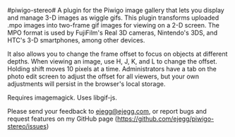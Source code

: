 #piwigo-stereo#
A plugin for the Piwigo image gallery that lets you display and manage 3-D
images as wiggle gifs. This plugin transforms uploaded .mpo images into
two-frame gif images for viewing on a 2-D screen. The MPO format is used by
FujiFilm's Real 3D cameras, Nintendo's 3DS, and HTC's 3-D smartphones, among
other devices.

It also allows you to change the frame offset to focus on objects at different
depths. When viewing an image, use H, J, K, and L to change the offset. Holding
shift moves 10 pixels at a time. Administrators have a tab on the photo edit
screen to adjust the offset for all viewers, but your own adjustments will
persist in the browser's local storage.

Requires imagemagick. Uses libgif-js.

Please send your feedback to ejegg@ejegg.com, or report bugs and request
features on my GitHub page (https://github.com/ejegg/piwigo-stereo/issues)
